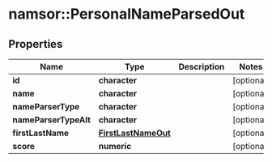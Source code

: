 # namsor::PersonalNameParsedOut

## Properties
Name | Type | Description | Notes
------------ | ------------- | ------------- | -------------
**id** | **character** |  | [optional] 
**name** | **character** |  | [optional] 
**nameParserType** | **character** |  | [optional] 
**nameParserTypeAlt** | **character** |  | [optional] 
**firstLastName** | [**FirstLastNameOut**](FirstLastNameOut.md) |  | [optional] 
**score** | **numeric** |  | [optional] 


